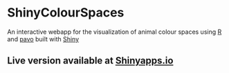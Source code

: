 # ShinyColourSpaces

An interactive webapp for the visualization of animal colour spaces using [R](https://cran.r-project.org/) and [pavo](https://cran.r-project.org/web/packages/pavo/index.html) built with [Shiny](https://shiny.rstudio.com/)

## Live version available at [Shinyapps.io](https://hylopsar.shinyapps.io/tetrashiny/)
